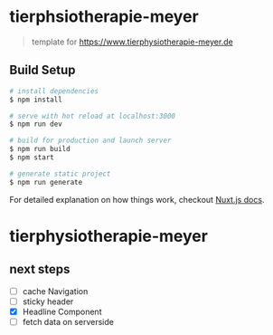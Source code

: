 # tierphsiotherapie-meyer

> template for https://www.tierphysiotherapie-meyer.de

## Build Setup

``` bash
# install dependencies
$ npm install

# serve with hot reload at localhost:3000
$ npm run dev

# build for production and launch server
$ npm run build
$ npm start

# generate static project
$ npm run generate
```

For detailed explanation on how things work, checkout [Nuxt.js docs](https://nuxtjs.org).
# tierphysiotherapie-meyer

## next steps
* [ ] cache Navigation
* [ ] sticky header
* [x] Headline Component
* [ ] fetch data on serverside